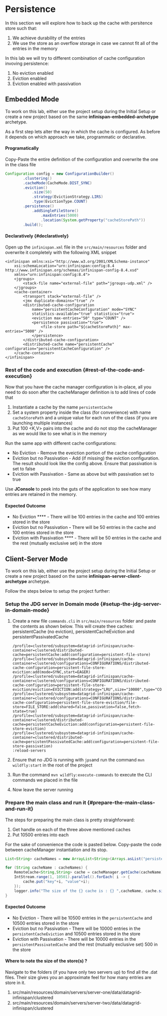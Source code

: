 # Persistence

In this section we will explore how to back up the cache with persitence store such that:

1. We achieve durability of the entries
2. We use the store as an overflow storage in case we cannot fit all of the entries in the memory 

In this lab we will try to different combination of cache configuration invoving persistence:

1. No eviction enabled
2. Eviction enabled
3. Eviction enabled with passivation

## Embedded Mode

To work on this lab, either use the project setup during the Initial Setup or create a new project based on the same  **infinispan-embedded-archetype**  archetype.

As a first step lets alter the way in which the cache is configured. As before it depends on which approach we take, programmatic or declarative.

#### Programatically

Copy-Paste the entire definition of the configuration and overwrite the one in the class file

```java
Configuration config = new ConfigurationBuilder()
        .clustering()
        .cacheMode(CacheMode.DIST_SYNC)
        .eviction()
            .size(50)
            .strategy(EvictionStrategy.LIRS)
            .type(EvictionType.COUNT)
        .persistence()
            .addSingleFileStore()
                .maxEntries(5000)
                .location(System.getProperty("cacheStorePath"))
        .build();
```

#### Declaratively {#declaratively}

Open up the `infinispan.xml` file in the `src/main/resources` folder and overwrite it completely with the following XML snippet

```markup
<infinispan xmlns:xsi="http://www.w3.org/2001/XMLSchema-instance"
    xsi:schemaLocation="urn:infinispan:config:8.4 http://www.infinispan.org/schemas/infinispan-config-8.4.xsd"
    xmlns="urn:infinispan:config:8.4">
    <jgroups>
        <stack-file name="external-file" path="jgroups-udp.xml" />
    </jgroups>
    <cache-container>
        <transport stack="external-file" />
        <jmx duplicate-domains="true" />
        <distributed-cache-configuration
            name="persistentCacheConfiguration" mode="SYNC"
            statistics-available="true" statistics="true">
            <eviction max-entries="50" type="COUNT" />
            <persistence passivation="true">
                <file-store path="${cacheStorePath}" max-entries="5000" />
            </persistence>
        </distributed-cache-configuration>
        <distributed-cache name="persistentCache" configuration="persistentCacheConfiguration" />
    </cache-container>
</infinispan>
```

### Rest of the code and execution {#rest-of-the-code-and-execution}

Now that you have the cache manager configuration is in-place, all you need to do soon after the cacheManager definition is to add lines of code that

1. Instantiate a cache by the name `persistentCache` 
2. Set a system property inside the class \(for convenience\) with name `cacheStorePath` and a unique value for each run of the class \(if you are launching multiple instances\)
3. Put 100 &lt;K,V&gt; pairs into the cache and do not stop the cacheManager as we would like to see what is in the memory 

Run the same app with different cache configurations:

* No Eviction - Remove the eveiction portion of the cache configuration
* Eviction but no Passivation - Add \(if missing\) the eviction configuration. The result should look like the config above. Ensure that passivation is set to false
* Eviction with Passivation - Same as above but with passivation set to true

Use **JConsole** to peek into the guts of the application to see how many entries are retained in the memory.

#### Expected Outcome

* No Eviction **** - There will be 100 entries in the cache and 100 entries stored in the store
* Eviction but no Passivation **-**  There will be 50 entries in the cache and 100 entries stored in the store
* Eviction with Passivation **** - There will be 50 entries in the cache and the rest \(mutually exclusive set\) in the store

## Client-Server Mode

To work on this lab, either use the project setup during the Initial Setup or create a new project based on the same **infinispan-server-client-archetype** archetype.

Follow the steps below to setup the project further:

### Setup the JDG server in Domain mode {#setup-the-jdg-server-in-domain-mode}

1. Create a new file `commands.cli` in `src/main/resources` folder and paste the contents as shown below. This will create thee caches: persistentCache \(no eviction\), persistentCacheEviction and persistentPassivatedCache

   ```text
   /profile=clustered/subsystem=datagrid-infinispan/cache-container=clustered/distributed-cache=persistentCache:add(configuration=persistent-file-store)
   /profile=clustered/subsystem=datagrid-infinispan/cache-container=clustered/configurations=CONFIGURATIONS/distributed-cache-configuration=persistent-file-store-eviction:add(mode=SYNC,start=EAGER)
   /profile=clustered/subsystem=datagrid-infinispan/cache-container=clustered/configurations=CONFIGURATIONS/distributed-cache-configuration=persistent-file-store-eviction/eviction=EVICTION:add(strategy="LRU",size="10000",type="COUNT")
   /profile=clustered/subsystem=datagrid-infinispan/cache-container=clustered/configurations=CONFIGURATIONS/distributed-cache-configuration=persistent-file-store-eviction/file-store=FILE_STORE:add(shared=false,passivation=false,fetch-state=true)
   /profile=clustered/subsystem=datagrid-infinispan/cache-container=clustered/distributed-cache=persistentCacheEviction:add(configuration=persistent-file-store-eviction)
   /profile=clustered/subsystem=datagrid-infinispan/cache-container=clustered/distributed-cache=persistentPassivatedCache:add(configuration=persistent-file-store-passivation)
   :reload-servers
   ```

2. Ensure that no JDG is running with `jps`and run the command `mvn wildfly:start` in the root of the project
3. Run the command `mvn wildfly:execute-commands` to execute the CLI commands we placed in the file
4. Now leave the server running

### Prepare the main class and run it {#prepare-the-main-class-and-run-it}

The steps for preparing the main class is pretty straighforward:

1. Get handle on each of the three above mentioned caches 
2. Put 10500 entries into each 

For the sake of convenience the code is pasted below. Copy-paste the code between cacheManager instantiation and its stop.

```java
List<String> cacheNames = new ArrayList<String>(Arrays.asList("persistentCache","persistentCacheEviction","persistentPassivatedCache"));

for (String cacheName : cacheNames) {
    RemoteCache<String,String> cache = cacheManager.getCache(cacheName);
    IntStream.range(1, 10501).parallel().forEach( i -> {
        cache.put("key"+i, "value"+i);
    });         
    logger.info("The size of the {} cache is : {} ",cacheName, cache.size());
}
```

#### Expected Outcome

* No Eviction -  There will be 10500 entries in the `persistentCache` and 10500 entries stored in the store
* Eviction but no Passivation  - There will be 10000 entries in the `persistentCacheEviction`  and 10500 entries stored in the store
* Eviction with Passivation  - There will be 10000 entries in the `persistentPassivatedCache` and the rest \(mutually exclusive set\) 500 in the store

#### Where to note the size of the store\(s\) ?

Navigate to the folders \(if you have only two servers up\) to find all the .dat files. Their size gives you an approximate feel for how many entries are store in it.

1. src/main/resources/domain/servers/server-one/data/datagrid-infinispan/clustered
2. src/main/resources/domain/servers/server-two/data/datagrid-infinispan/clustered

